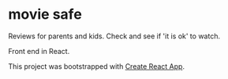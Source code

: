 # movie safe

Reviews for parents and kids. Check and see if 'it is ok' to watch.

Front end in React.

This project was bootstrapped with [Create React App](https://github.com/facebook/create-react-app).
